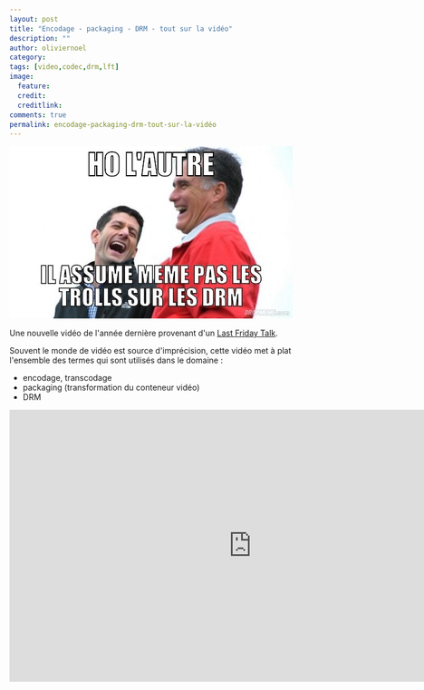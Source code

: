 ```yaml
---
layout: post
title: "Encodage - packaging - DRM - tout sur la vidéo"
description: ""
author: oliviernoel 
category: 
tags: [video,codec,drm,lft]
image:
  feature: 
  credit: 
  creditlink: 
comments: true  
permalink: encodage-packaging-drm-tout-sur-la-vidéo
---
```


![Encodage - packaging - DRM - tout sur la vidéo](/images/posts/imgob/0-00-30-83-201306-ob_249f74_1372237975-243eac44ed956db01c71e248156531e7-jpg.jpeg)

Une nouvelle vidéo de l'année dernière provenant d'un [Last Friday Talk](https://tech.m6web.fr/tag/lft/).

Souvent le monde de vidéo est source d'imprécision, cette vidéo met à plat l'ensemble des termes qui sont utilisés dans le domaine :

- encodage, transcodage
- packaging (transformation du conteneur vidéo)
- DRM



<iframe allowfullscreen="" frameborder="0" height="480" src="https://www.youtube.com/embed/fDDxP0-7Cfc?wmode=transparent&feature=oembed" width="854"></iframe>

